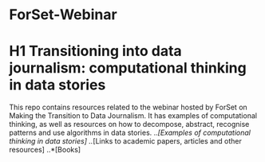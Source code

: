 # ForSet-Webinar
# H1 Transitioning into data journalism: computational thinking in data stories 
This repo contains resources related to the webinar hosted by ForSet on Making the Transition to Data Journalism. It has examples of computational thinking, as well as resources on how to decompose, abstract, recognise patterns and use algorithms in data stories. 
..*[Examples of computational thinking in data stories] 
..*[Links to academic papers, articles and other resources]
..*[Books]

